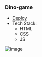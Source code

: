 ### Dino-game  

- [Deploy](https://filonushka.github.io/dino-game/)  
- Tech Stack: 
  - HTML
  - CSS
  - JS  
  
![image](https://user-images.githubusercontent.com/70750996/151669296-162a0013-dbf8-4d0e-9589-d0e24b9d7757.png)
